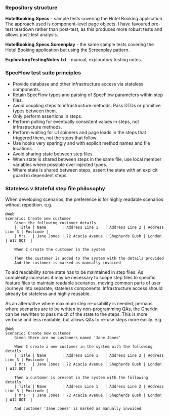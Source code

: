 ### Repository structure

**HotelBooking.Specs** - sample tests covering the Hotel Booking application. The approach used is component-level page objects. I have favoured pre-test teardown rather than post-test, as this produces more robust tests and allows post-test analysis.

**HotelBooking.Specs.Screenplay** - the same sample tests covering the Hotel Booking application but using the Screenplay pattern.

**ExploratoryTestingNotes.txt** - manual, exploratory testing notes.

### SpecFlow test suite principles

- Provide database and other infrastructure access via stateless components.
- Retain SpecFlow types and parsing of SpecFlow parameters within step files.
- Avoid coupling steps to infrastructure methods. Pass DTOs or primitive types between them.
- Only perform assertions in steps.
- Perform polling for eventually consistent values in steps, not infrastructure methods.
- Perform waiting for UI spinners and page loads in the steps that triggered them, not the steps that follow.
- Use hooks very sparingly and with explicit method names and file locations.
- Avoid sharing state between step files.
- When state is shared between steps in the same file, use local member variables where possible over injected types.
- Where state is shared between steps, assert the state with an explicit guard in dependent steps.

### Stateless v Stateful step file philosophy

When developing scenarios, the preference is for highly readable scenarios without repetition. e.g.

```
@Web
Scenario: Create new customer
	Given the following customer details
	| Title | Name       | Address Line 1   | Address Line 2 | Address Line 3 | Postcode |
	| Mrs   | Jane Jones | 72 Acacia Avenue | Shepherds Bush | London         | W12 8QT  |

	When I create the customer in the system

	Then the customer is added to the system with the details provided
	And the customer is marked as manually invoiced
```

To aid readability some state has to be maintained in step files. As complexity increases it may be necessary to scope step files to specific feature files to maintain readable scenarios, moving common parts of user journeys into separate, stateless components. Infrastructure access should already be stateless and highly reusable.

As an alternative where maximum step re-usability is needed, perhaps where scenarios are to be written by non-programming QAs, the Gherkin can be rewritten to pass much of the state to the steps. This is more verbose and less readable, but allows QAs to re-use steps more easily. e.g.

```
@Web
Scenario: Create new customer
	Given there are no customers named 'Jane Jones'

	When I create a new customer in the system with the following details
	| Title | Name       | Address Line 1   | Address Line 2 | Address Line 3 | Postcode |
	| Mrs   | Jane Jones | 72 Acacia Avenue | Shepherds Bush | London         | W12 8QT  |

	Then a customer is present in the system with the following details
 	| Title | Name       | Address Line 1   | Address Line 2 | Address Line 3 | Postcode |
	| Mrs   | Jane Jones | 72 Acacia Avenue | Shepherds Bush | London         | W12 8QT  |
  
	And customer 'Jane Jones' is marked as manually invoiced
```
